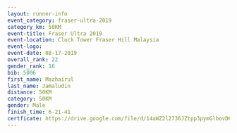 ```yaml
---
layout: runner-info 
event_category: fraser-ultra-2019 
category_km: 50KM 
event-title: Fraser Ultra 2019 
event-location: Clock Tower Fraser Hill Malaysia 
event-logo: 
event-date: 08-17-2019 
overall_rank: 22
gender_rank: 16
bib: 5006
first_name: Mazhairul
last_name: Jamaludin
distance: 50KM
category: 50KM
gender: Male
finish_time: 6-21-41
certficate: https://drive.google.com/file/d/14aWZ2l2736JZtpp3pymGlbovD6z5LRGO/view?usp=sharing
---
```

